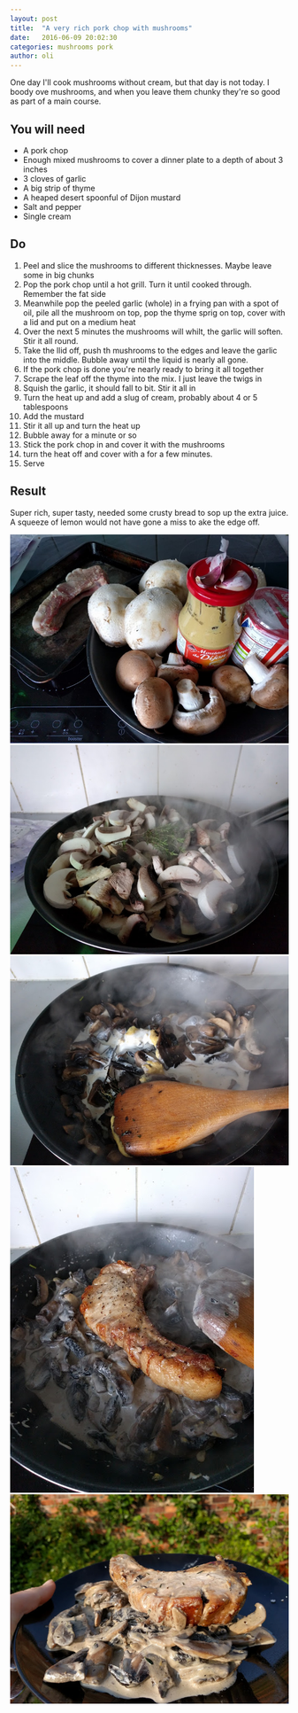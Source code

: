 ```yaml
---
layout: post
title:  "A very rich pork chop with mushrooms"
date:   2016-06-09 20:02:30
categories: mushrooms pork
author: oli
---
```


One day I'll cook mushrooms without cream, but that day is not today.  I boody ove mushrooms, and when you leave them chunky they're so good as part of a main course.


## You will need

* A pork chop
* Enough mixed mushrooms to cover a dinner plate to a depth of about 3 inches
* 3 cloves of garlic
* A big strip of thyme
* A heaped desert spoonful of Dijon mustard
* Salt and pepper
* Single cream


## Do

1. Peel and slice the mushrooms to different thicknesses.  Maybe leave some in big chunks
2. Pop the pork chop until a hot grill.  Turn it until cooked through. Remember the fat side
3. Meanwhile pop the peeled garlic (whole) in a frying pan with a spot of oil, pile all the mushroom on top, pop the thyme sprig on top, cover with a lid and put on a medium heat
4. Over the next 5 minutes the mushrooms will whilt, the garlic will soften.  Stir it all round.
5. Take the llid off, push th mushrooms to the edges and leave the garlic into the middle.  Bubble away until the liquid is nearly all gone.
6. If the pork chop is done you're nearly ready to bring it all together
7. Scrape the leaf off the thyme into the mix.  I just leave the twigs in
8. Squish the garlic, it should fall to bit.  Stir it all in
9. Turn the heat up and add a slug of cream, probably about 4 or 5 tablespoons
10. Add the mustard
11. Stir it all up and turn the heat up
12. Bubble away for a minute or so
13. Stick the pork chop in and cover it with the mushrooms
14. turn the heat off and cover with a for a few minutes.
15. Serve


## Result

Super rich, super tasty, needed some crusty bread to sop up the extra juice.  A squeeze of lemon would not have gone a miss to ake the edge off.

![Ingrediants (missing the thyme)](/images/mushroom-pork/mushroom-pork-1.jpg)
![mushroom pan](/images/mushroom-pork/mushroom-pork-2.jpg)
![Cream and mustard going in](/images/mushroom-pork/mushroom-pork-3.jpg)
![Pork going in, see that crispy fat](/images/mushroom-pork/mushroom-pork-4.jpg)
![GET IN MY FACE](/images/mushroom-pork/mushroom-pork-5.jpg)